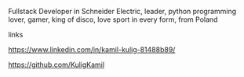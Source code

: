 Fullstack Developer in Schneider Electric, 
leader, 
python programming lover, 
gamer, 
king of disco, 
love sport in every form, 
from Poland

links

https://www.linkedin.com/in/kamil-kulig-81488b89/


https://github.com/KuligKamil


